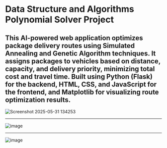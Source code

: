 # Data Structure and Algorithms Polynomial Solver Project
This AI-powered web application optimizes package delivery routes using Simulated Annealing and Genetic Algorithm techniques. It assigns packages to vehicles based on distance, capacity, and delivery priority, minimizing total cost and travel time.
Built using Python (Flask) for the backend, HTML, CSS, and JavaScript for the frontend, and Matplotlib for visualizing route optimization results.
--------------------------------------------------------------------------------------------------------------------------------------------------------------

![Screenshot 2025-05-31 134253](https://github.com/user-attachments/assets/c7e27cfe-7d64-4794-97d5-8920591f3711)

--------------------------------------------------------------------------------------------------------------------------------------------------------------

![image](https://github.com/user-attachments/assets/fb8245ac-cdc8-4e1b-8a8a-2f173b0aad96)

--------------------------------------------------------------------------------------------------------------------------------------------------------------
![image](https://github.com/user-attachments/assets/f83ad26f-faf4-4e7f-a1a2-03b612cfca01)
